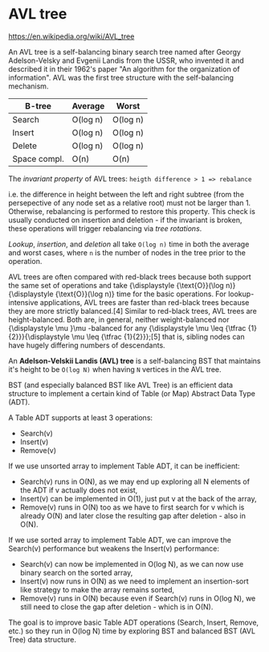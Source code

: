 # AVL tree

https://en.wikipedia.org/wiki/AVL_tree

An AVL tree is a self-balancing binary search tree named after Georgy Adelson-Velsky and Evgenii Landis from the USSR, who invented it and described it in their 1962's paper "An algorithm for the organization of information". AVL was the first tree structure with the self-balancing mechanism.

B-tree      | Average   | Worst
------------|-----------|----------
Search      | O(log n)  | O(log n)
Insert      | O(log n)  | O(log n)
Delete      | O(log n)  | O(log n)
Space compl.| O(n)      | O(n)


The *invariant property* of AVL trees: `heigth difference > 1 => rebalance`

i.e. the difference in height between the left and right subtree (from the persepective of any node set as a relative root) must not be larger than 1. Otherwise, rebalancing is performed to restore this property. This check is usually conducted on insertion and deletion - if the invariant is broken, these operations will trigger rebalancing via *tree rotations*.

*Lookup*, *insertion*, and *deletion* all take `O(log n)` time in both the average and worst cases, where `n` is the number of nodes in the tree prior to the operation.


AVL trees are often compared with red-black trees because both support the same set of operations and take {\displaystyle {\text{O}}(\log n)}{\displaystyle {\text{O}}(\log n)} time for the basic operations. For lookup-intensive applications, AVL trees are faster than red-black trees because they are more strictly balanced.[4] Similar to red-black trees, AVL trees are height-balanced. Both are, in general, neither weight-balanced nor {\displaystyle \mu }\mu -balanced for any {\displaystyle \mu \leq {\tfrac {1}{2}}}{\displaystyle \mu \leq {\tfrac {1}{2}}};[5] that is, sibling nodes can have hugely differing numbers of descendants.


An **Adelson-Velskii Landis (AVL) tree** is a self-balancing BST that maintains it's height to be `O(log N)` when having `N` vertices in the AVL tree.

BST (and especially balanced BST like AVL Tree) is an efficient data structure to implement a certain kind of Table (or Map) Abstract Data Type (ADT).

A Table ADT supports at least 3 operations:
- Search(v)
- Insert(v)
- Remove(v)

If we use unsorted array to implement Table ADT, it can be inefficient:
- Search(v) runs in O(N), as we may end up exploring all N elements of the ADT if v actually does not exist,
- Insert(v) can be implemented in O(1), just put v at the back of the array,
- Remove(v) runs in O(N) too as we have to first search for v which is already O(N) and later close the resulting gap after deletion - also in O(N).

If we use sorted array to implement Table ADT, we can improve the Search(v) performance but weakens the Insert(v) performance:
- Search(v) can now be implemented in O(log N), as we can now use binary search on the sorted array,
- Insert(v) now runs in O(N) as we need to implement an insertion-sort like strategy to make the array remains sorted,
- Remove(v) runs in O(N) because even if Search(v) runs in O(log N), we still need to close the gap after deletion - which is in O(N).

The goal is to improve basic Table ADT operations (Search, Insert, Remove, etc.) so they run in O(log N) time by exploring BST and balanced BST (AVL Tree) data structure.
